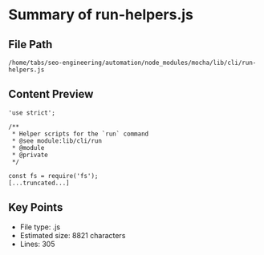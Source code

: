 # Summary of run-helpers.js
  
## File Path
`/home/tabs/seo-engineering/automation/node_modules/mocha/lib/cli/run-helpers.js`

## Content Preview
```
'use strict';

/**
 * Helper scripts for the `run` command
 * @see module:lib/cli/run
 * @module
 * @private
 */

const fs = require('fs');
[...truncated...]
```

## Key Points
- File type: .js
- Estimated size: 8821 characters
- Lines: 305
